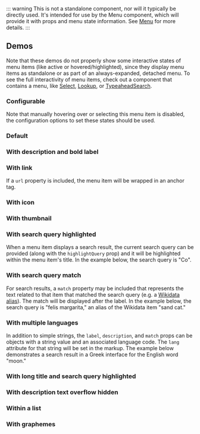 <script setup>
import { CdxMenuItem } from '@wikimedia/codex';
import MenuItemDefault from './../../component-demos/menu-item/examples/MenuItemDefault.vue';
import MenuItemWithDescription from './../../component-demos/menu-item/examples/MenuItemWithDescription.vue';
import MenuItemWithUrl from './../../component-demos/menu-item/examples/MenuItemWithUrl.vue';
import MenuItemWithThumbnail from './../../component-demos/menu-item/examples/MenuItemWithThumbnail.vue';
import MenuItemWithIcon from './../../component-demos/menu-item/examples/MenuItemWithIcon.vue';
import MenuItemHighlightQuery from './../../component-demos/menu-item/examples/MenuItemHighlightQuery.vue';
import MenuItemWithMatch from './../../component-demos/menu-item/examples/MenuItemWithMatch.vue';
import MenuItemMultipleLangs from './../../component-demos/menu-item/examples/MenuItemMultipleLangs.vue';
import MenuItemLongText from './../../component-demos/menu-item/examples/MenuItemLongText.vue';
import MenuItemHideOverflow from './../../component-demos/menu-item/examples/MenuItemHideOverflow.vue';
import MenuItems from './../../component-demos/menu-item/examples/MenuItems.vue';
import MenuItemsGraphemes from './../../component-demos/menu-item/examples/MenuItemsGraphemes.vue';

const controlsConfig = [
	{
		name: 'disabled',
		type: 'boolean'
	},
	{
		name: 'selected',
		type: 'boolean'
	},
	{
		name: 'active',
		type: 'boolean'
	},
	{
		name: 'highlighted',
		type: 'boolean'
	},
	{
		name: 'label',
		type: 'text',
		initial: 'Item label'
	},
	{
		name: 'match',
		type: 'text'
	},
	{
		name: 'icon',
		type: 'icon',
		initial: 'cdxIconTag'
	},
	{
		name: 'description',
		type: 'text',
		initial: 'Description text'
	},
	{
		name: 'searchQuery',
		type: 'text'
	},
	{
		name: 'boldLabel',
		type: 'boolean'
	},
	{
		name: 'hideDescriptionOverflow',
		type: 'boolean'
	}
];
</script>

::: warning
This is not a standalone component, nor will it typically be directly used. It's intended for use
by the Menu component, which will provide it with props and menu state information. See
[Menu](./menu) for more details.
:::

## Demos

Note that these demos do not properly show some interactive states of menu items (like active or
hovered/highlighted), since they display menu items as standalone or as part of an always-expanded,
detached menu. To see the full interactivity of menu items, check out a component that contains a
menu, like [Select](./select), [Lookup](./lookup), or [TypeaheadSearch](./typeahead-search).

### Configurable

Note that manually hovering over or selecting this menu item is disabled, the configuration options
to set these states should be used.

<cdx-demo-wrapper :controls-config="controlsConfig" :show-generated-code="true">
<template v-slot:demo="{ propValues }">
<cdx-menu-item v-bind="propValues" id="cdx-demo-menu-item-configurable" value=""></cdx-menu-item>
</template>
</cdx-demo-wrapper>

### Default

<cdx-demo-wrapper>
<template v-slot:demo>
<MenuItemDefault />
</template>
<template v-slot:code>

<<< @/../component-demos/menu-item/examples/MenuItemDefault.vue

</template>
</cdx-demo-wrapper>

### With description and bold label

<cdx-demo-wrapper>
<template v-slot:demo>
<MenuItemWithDescription />
</template>
<template v-slot:code>

<<< @/../component-demos/menu-item/examples/MenuItemWithDescription.vue

</template>
</cdx-demo-wrapper>

### With link

If a `url` property is included, the menu item will be wrapped in an anchor tag.

<cdx-demo-wrapper>
<template v-slot:demo>
<MenuItemWithUrl />
</template>
<template v-slot:code>

<<< @/../component-demos/menu-item/examples/MenuItemWithUrl.vue

</template>
</cdx-demo-wrapper>

### With icon

<cdx-demo-wrapper>
<template v-slot:demo>
<MenuItemWithIcon />
</template>
<template v-slot:code>

<<< @/../component-demos/menu-item/examples/MenuItemWithIcon.vue

</template>
</cdx-demo-wrapper>

### With thumbnail

<cdx-demo-wrapper>
<template v-slot:demo>
<MenuItemWithThumbnail />
</template>
<template v-slot:code>

<<< @/../component-demos/menu-item/examples/MenuItemWithThumbnail.vue

</template>
</cdx-demo-wrapper>

### With search query highlighted

When a menu item displays a search result, the current search query can be provided (along with the
`highlightQuery` prop) and it will be highlighted within the menu item's title. In the example
below, the search query is "Co".

<cdx-demo-wrapper>
<template v-slot:demo>
<MenuItemHighlightQuery />
</template>
<template v-slot:code>

<<< @/../component-demos/menu-item/examples/MenuItemHighlightQuery.vue

</template>
</cdx-demo-wrapper>

### With search query match

For search results, a `match` property may be included that represents the text related to that item
that matched the search query (e.g. a [Wikidata alias](https://www.wikidata.org/wiki/Help:Aliases)).
The match will be displayed after the label. In the example below, the search query is "felis
margarita," an alias of the Wikidata item "sand cat."

<cdx-demo-wrapper>
<template v-slot:demo>
<MenuItemWithMatch />
</template>
<template v-slot:code>

<<< @/../component-demos/menu-item/examples/MenuItemWithMatch.vue

</template>
</cdx-demo-wrapper>

### With multiple languages

In addition to simple strings, the `label`, `description`, and `match` props can be objects with
a string value and an associated language code. The `lang` attribute for that string will be set in
the markup. The example below demonstrates a search result in a Greek interface for the English word
"moon."

<cdx-demo-wrapper>
<template v-slot:demo>
<MenuItemMultipleLangs />
</template>
<template v-slot:code>

<<< @/../component-demos/menu-item/examples/MenuItemMultipleLangs.vue

</template>
</cdx-demo-wrapper>

### With long title and search query highlighted

<cdx-demo-wrapper>
<template v-slot:demo>
<MenuItemLongText />
</template>
<template v-slot:code>

<<< @/../component-demos/menu-item/examples/MenuItemLongText.vue

</template>
</cdx-demo-wrapper>

### With description text overflow hidden

<cdx-demo-wrapper>
<template v-slot:demo>
<MenuItemHideOverflow />
</template>
<template v-slot:code>

<<< @/../component-demos/menu-item/examples/MenuItemHideOverflow.vue

</template>
</cdx-demo-wrapper>

### Within a list

<cdx-demo-wrapper>
<template v-slot:demo>
<MenuItems />
</template>
<template v-slot:code>

<<< @/../component-demos/menu-item/examples/MenuItems.vue

</template>
</cdx-demo-wrapper>

### With graphemes

<cdx-demo-wrapper>
<template v-slot:demo>
<MenuItemsGraphemes />
</template>
<template v-slot:code>

<<< @/../component-demos/menu-item/examples/MenuItemsGraphemes.vue

</template>
</cdx-demo-wrapper>

<style lang="less" scoped>
// Menus in this demo aren't absolutely positioned relative to something else.
// Target .cdx-demo-wrapper__demo-pane instead of .cdx-demo-wrapper to avoid also applying this
// rule to the menu in the icon picker in the wrapper's controls
.cdx-demo-wrapper :deep( .cdx-demo-wrapper__demo-pane ul ) {
	position: static;
	box-shadow: none;
}

// Disable manual hover/select/etc. for the configurable demo
#cdx-demo-menu-item-configurable {
	pointer-events: none;
}
</style>
